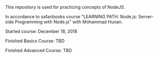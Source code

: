 This repository is used for practicing concepts of NodeJS.

In accordance to safaribooks course "LEARNING PATH: Node.js: Server-side Programming with Node.js" with Mohammad Hunan.

Started course: December 18, 2018

Finished Basics Course: TBD

Finished Advanced Course: TBD